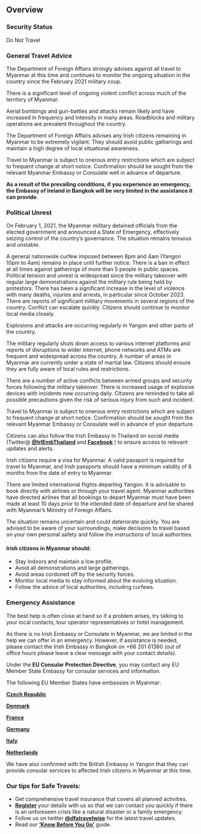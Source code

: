 ## Overview

### **Security Status**

Do Not Travel

### **General Travel Advice**

The Department of Foreign Affairs strongly advises against all travel to Myanmar at this time and continues to monitor the ongoing situation in the country since the February 2021 military coup.

There is a significant level of ongoing violent conflict across much of the territory of Myanmar.

Aerial bombings and gun-battles and attacks remain likely and have increased in frequency and intensity in many areas. Roadblocks and military operations are prevalent throughout the country.

The Department of Foreign Affairs advises any Irish citizens remaining in Myanmar to be extremely vigilant. They should avoid public gatherings and maintain a high degree of local situational awareness.

Travel to Myanmar is subject to onerous entry restrictions which are subject to frequent change at short notice. Confirmation should be sought from the relevant Myanmar Embassy or Consulate well in advance of departure.

**As a result of the prevailing conditions, if you experience an emergency, the Embassy of Ireland in Bangkok will be very limited in the assistance it can provide**.

### **Political Unrest**

On February 1, 2021, the Myanmar military detained officials from the elected government and announced a State of Emergency, effectively seizing control of the country’s governance. The situation remains tenuous and unstable.

A general nationwide curfew imposed between 8pm and 4am (Yangon 10pm to 4am) remains in place until further notice. There is a ban in effect at all times against gatherings of more than 5 people in public spaces. Political tension and unrest is widespread since the military takeover with regular large demonstrations against the military rule being held by protestors. There has been a significant increase in the level of violence with many deaths, injuries and arrests, in particular since October 2023. There are reports of significant military movements in several regions of the country. Conflict can escalate quickly. Citizens should continue to monitor local media closely.

Explosions and attacks are occurring regularly in Yangon and other parts of the country.

The military regularly shuts down access to various internet platforms and reports of disruptions to wider internet, phone networks and ATMs are frequent and widespread across the country. A number of areas in Myanmar are currently under a state of martial law. Citizens should ensure they are fully aware of local rules and restrictions.

There are a number of active conflicts between armed groups and security forces following the military takeover. There is increased usage of explosive devices with incidents now occurring daily. Citizens are reminded to take all possible precautions given the risk of serious injury from such and incident.

Travel to Myanmar is subject to onerous entry restrictions which are subject to frequent change at short notice. Confirmation should be sought from the relevant Myanmar Embassy or Consulate well in advance of your departure.

Citizens can also follow the Irish Embassy in Thailand on social media (Twitter@ [**@IrlEmbThailand**](https://twitter.com/irlembthailand) and [**Facebook**](https://m.facebook.com/IrishEmbassyThailand?_rdr) ) to ensure access to relevant updates and alerts.

Irish citizens require a visa for Myanmar. A valid passport is required for travel to Myanmar, and Irish passports should have a minimum validity of 6 months from the date of entry to Myanmar.

There are limited international flights departing Yangon. It is advisable to book directly with airlines or through your travel agent. Myanmar authorities have directed airlines that all bookings to depart Myanmar must have been made at least 10 days prior to the intended date of departure and be shared with Myanmar’s Ministry of Foreign Affairs.

The situation remains uncertain and could deteriorate quickly. You are advised to be aware of your surroundings, make decisions to travel based on your own personal safety and follow the instructions of local authorities.

#### **Irish citizens in Myanmar should:**

* Stay indoors and maintain a low profile.
* Avoid all demonstrations and large gatherings.
* Avoid areas cordoned off by the security forces.
* Monitor local media to stay informed about the evolving situation.
* Follow the advice of local authorities, including curfews.

### **Emergency Assistance**

The best help is often close at hand so if a problem arises, try talking to your local contacts, tour operator representatives or hotel management.

As there is no Irish Embassy or Consulate in Myanmar, we are limited in the help we can offer in an emergency. However, if assistance is needed, please contact the Irish Embassy in Bangkok on +66 201 61360 (out of office hours please leave a clear message with your contact details).

Under the **EU Consular Protection Directive**, you may contact any EU Member State Embassy for consular services and information.

The following EU Member States have embassies in Myanmar:

[**Czech Republic**](https://www.mzv.cz/yangon)

[**Denmark**](https://myanmar.um.dk/)

[**France**](https://mm.ambafrance.org/)

[**Germany**](https://rangun.diplo.de/mm-en/botschaft/-/1512056)

[**Italy**](https://ambyangon.esteri.it/ambasciata_yangon/it/)

[**Netherlands**](https://www.netherlandsandyou.nl/your-country-and-the-netherlands/myanmar/about-us/netherlands-embassy-in-yangon)

We have also confirmed with the British Embassy in Yangon that they can provide consular services to affected Irish citizens in Myanmar at this time.

### **Our tips for Safe Travels:**

* Get comprehensive travel insurance that covers all planned activities.
* [**Register**](https://www.ireland.ie/en/dfa/overseas-travel/citizens-registration/) your details with us so that we can contact you quickly if there is an unforeseen crisis like a natural disaster or a family emergency.
* Follow us on twitter [**@dfatravelwise**](https://www.twitter.com/DFATravelWise) for the latest travel updates.
* Read our [**‘Know Before You Go’**](https://www.ireland.ie/en/dfa/overseas-travel/know-before-you-go/) guide.